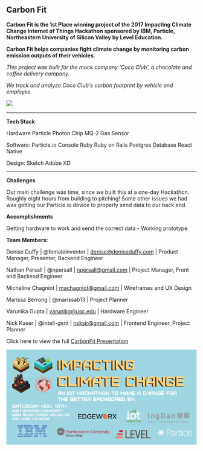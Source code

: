 ## Carbon Fit

**Carbon Fit is the 1st Place winning project of the 2017 Impacting Climate Change Internet of Things Hackathon sponsored by IBM, Particle, Northeastern University of Silicon Valley by Level Education.**

**Carbon Fit helps companies fight climate change by monitoring carbon emission outputs of their vehicles.**

_This project was built for the mock company 'Coco Club', a chocolate and coffee delivery company._

_We track and analyze Coco Club's carbon footprint by vehicle and employee._

![](https://github.com/Npersall/Carbon-Fit/blob/development/CF800.gif)

---

**Tech Stack**

Hardware
Particle Photon Chip
MQ-2 Gas Sensor

Software:
Particle.io Console
Ruby
Ruby on Rails
Postgres Database
React Native

Design:
Sketch
Adobe XD

---

**Challenges**

Our main challenge was time, since we built this at a one-day Hackathon. Roughly eight hours from building to pitching! Some other issues we had was getting our Particle.io device to properly send data to our back end.

**Accomplishments**

Getting hardware to work and send the correct data - Working prototype.

**Team Members:**

Denise Duffy | @femaleinventor | denise@deniseduffy.com |
Product Manager, Presenter, Backend Engineer

Nathan Persall | @npersall | npersall@gmail.com |
Project Manager, Front and Backend Engineer

Micheline Chagniot | machagniot@gmail.com |
Wireframes and UX Design

Marissa Berrong | @marissab13 | Project Planner

Varunika Gupta | varunikg@usc.edu |
Hardware Engineer

Nick Kaser | @intell-gent | nsksir@gmail.com |
Frontend Engineer, Project Planner

Click here to view the full [CarbonFit Presentation](https://docs.google.com/presentation/d/e/2PACX-1vRrkyl8reoViho_C0WvnOTWYEGnbG-m1XkVy4cOj4fqQuhuY0nWLQUb8wHZo245dFbHhQ57QR4vtV7g/pub?start=true&loop=true&delayms=3000)

![](images/hcc-2017_event_ad_photo.jpg "Impacting Climate Change 2017")
